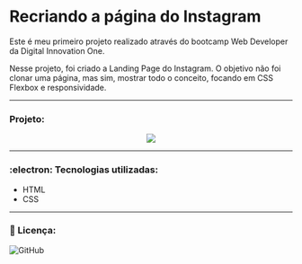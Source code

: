 # Recriando a página do Instagram 

Este é meu primeiro projeto realizado através do bootcamp Web Developer da Digital Innovation One.

Nesse projeto, foi criado a Landing Page do Instagram. O objetivo não foi clonar uma página, mas sim, mostrar todo o conceito, focando em CSS Flexbox e responsividade.
***
### Projeto:

<p align="center">
  <img width"450" src="Clone-Instagram/instagram-clone.gif">
</p>

***

### :electron:	 Tecnologias utilizadas:
- HTML
- CSS
***
### 📑 Licença:
![GitHub](https://img.shields.io/github/license/juniormacedo91/clone-instagram)
